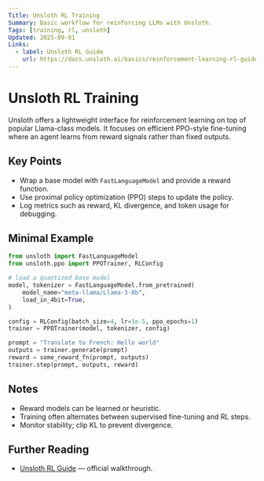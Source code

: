 ```yaml
---
Title: Unsloth RL Training
Summary: Basic workflow for reinforcing LLMs with Unsloth.
Tags: [training, rl, unsloth]
Updated: 2025-09-01
Links:
  - label: Unsloth RL Guide
    url: https://docs.unsloth.ai/basics/reinforcement-learning-rl-guide/training-ai-agents-with-rl
---
```


# Unsloth RL Training

Unsloth offers a lightweight interface for reinforcement learning on top of popular Llama-class models.
It focuses on efficient PPO-style fine-tuning where an agent learns from reward signals rather than fixed outputs.

## Key Points
- Wrap a base model with `FastLanguageModel` and provide a reward function.
- Use proximal policy optimization (PPO) steps to update the policy.
- Log metrics such as reward, KL divergence, and token usage for debugging.

## Minimal Example
```python
from unsloth import FastLanguageModel
from unsloth.ppo import PPOTrainer, RLConfig

# load a quantized base model
model, tokenizer = FastLanguageModel.from_pretrained(
    model_name="meta-llama/Llama-3-8b",
    load_in_4bit=True,
)

config = RLConfig(batch_size=4, lr=1e-5, ppo_epochs=1)
trainer = PPOTrainer(model, tokenizer, config)

prompt = "Translate to French: Hello world"
outputs = trainer.generate(prompt)
reward = some_reward_fn(prompt, outputs)
trainer.step(prompt, outputs, reward)
```

## Notes
- Reward models can be learned or heuristic.
- Training often alternates between supervised fine-tuning and RL steps.
- Monitor stability; clip KL to prevent divergence.

## Further Reading
- [Unsloth RL Guide](https://docs.unsloth.ai/basics/reinforcement-learning-rl-guide/training-ai-agents-with-rl) — official walkthrough.
